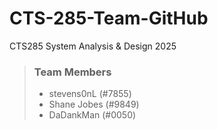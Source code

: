 # CTS-285-Team-GitHub
CTS285 System Analysis & Design 2025
> ### Team Members
> - stevens0nL (#7855)
> - Shane Jobes (#9849)
> - DaDankMan (#0050)
